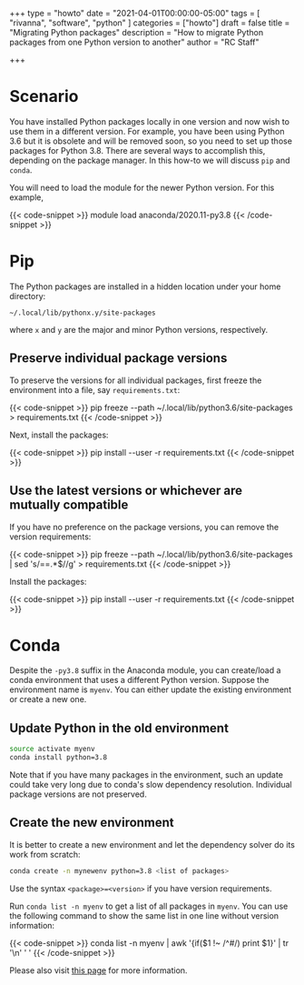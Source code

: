+++
type = "howto"
date = "2021-04-01T00:00:00-05:00"
tags = [
  "rivanna", "software", "python"
]
categories = ["howto"]
draft = false
title = "Migrating Python packages"
description = "How to migrate Python packages from one Python version to another"
author = "RC Staff"

+++

# Scenario

You have installed Python packages locally in one version and now wish to use them in a different version.  For example, you have been using Python 3.6 but it is obsolete and will be removed soon, so you need to set up those packages for Python 3.8.  There are several ways to accomplish this, depending on the package manager. In this how-to we will discuss `pip` and `conda`.

You will need to load the module for the newer Python version. For this example,

{{< code-snippet >}}
module load anaconda/2020.11-py3.8
{{< /code-snippet >}}

# Pip

The Python packages are installed in a hidden location under your home directory:

```
~/.local/lib/pythonx.y/site-packages
```

where `x` and `y` are the major and minor Python versions, respectively.

## Preserve individual package versions

To preserve the versions for all individual packages, first freeze the environment into a file, say `requirements.txt`:

{{< code-snippet >}}
pip freeze --path ~/.local/lib/python3.6/site-packages > requirements.txt
{{< /code-snippet >}}

Next, install the packages:

{{< code-snippet >}}
pip install --user -r requirements.txt
{{< /code-snippet >}}

## Use the latest versions or whichever are mutually compatible

If you have no preference on the package versions, you can remove the version requirements:

{{< code-snippet >}}
pip freeze --path ~/.local/lib/python3.6/site-packages | sed 's/==.*$//g' > requirements.txt
{{< /code-snippet >}}

Install the packages:

{{< code-snippet >}}
pip install --user -r requirements.txt
{{< /code-snippet >}}

# Conda

Despite the `-py3.8` suffix in the Anaconda module, you can create/load a conda environment that uses a different Python version. Suppose the environment name is `myenv`. You can either update the existing environment or create a new one.

## Update Python in the old environment

```bash
source activate myenv
conda install python=3.8
```

Note that if you have many packages in the environment, such an update could take very long due to conda's slow dependency resolution. Individual package versions are not preserved.

## Create the new environment

It is better to create a new environment and let the dependency solver do its work from scratch:

```bash
conda create -n mynewenv python=3.8 <list of packages>
```

Use the syntax `<package>=<version>` if you have version requirements.

Run `conda list -n myenv` to get a list of all packages in `myenv`. You can use the following command to show the same list in one line without version information:

{{< code-snippet >}}
conda list -n myenv | awk '{if($1 !~ /^#/) print $1}' | tr '\n' ' '
{{< /code-snippet >}}

Please also visit [this page](/userinfo/hpc/software/anaconda/#package-installation-with-conda) for more information.
